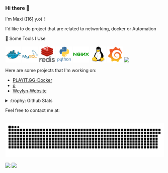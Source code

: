### Hi there 👋

I'm Maxi ([16] y.o) !

I'd like to do project that are related to networking, docker or Automation

🚀 Some Tools I Use
<br><br>
<img src="https://raw.githubusercontent.com/devicons/devicon/master/icons/docker/docker-original.svg"  width=50>
<img src="https://raw.githubusercontent.com/devicons/devicon/master/icons/mysql/mysql-original-wordmark.svg"  width=50> 
<img src="https://raw.githubusercontent.com/devicons/devicon/master/icons/redis/redis-original-wordmark.svg"  width=50> 
<img src="https://raw.githubusercontent.com/devicons/devicon/master/icons/python/python-original-wordmark.svg"  width=50> 
<img src="https://raw.githubusercontent.com/devicons/devicon/master/icons/nginx/nginx-original.svg"  width=50> 
<img src="https://raw.githubusercontent.com/devicons/devicon/master/icons/linux/linux-original.svg"  width=50>
<img src="https://raw.githubusercontent.com/devicons/devicon/1119b9f84c0290e0f0b38982099a2bd027a48bf1/icons/grafana/grafana-original.svg"  width=50> 
<img src="https://camo.githubusercontent.com/b3a1cdd20d0f308634ddd4598cdaa729c2d77047f51e66fa7206b9b4bac94c23/68747470733a2f2f63646e2e776f726c64766563746f726c6f676f2e636f6d2f6c6f676f732f61726475696e6f2d312e737667"  width=50> 


 


 Here are some projects that I'm working on:
- [PLAYIT.GG-Docker](https://github.com/PepaonDrugs/playitgg-docker)
- [ö](https://github-readme-stats.vercel.app/api?username=anuraghazra&show_icons=true&theme=radical)
- [Weylyn-Website](https://github.com/PepaonDrugs/Weylyn-website)


<details>
<summary>:trophy: Github Stats</summary>
<img src="https://bad-apple-github-readme.vercel.app/api?show_bg=1&username=PepaonDrugs">
<img src="https://github-profile-trophy.vercel.app/?username=PepaonDrugs">
</details>



Feel free to contact me at:
<br><br>


  <a href='https://github.com/pepaondrugs'>
        <img alt='Snake Animation' src='https://raw.githubusercontent.com/PepaonDrugs/PepaonDrugs/output/github-contribution-grid-snake.svg'/>

[<img src="https://img.shields.io/badge/Email-maxi%40welyn.net-orange">](mailto:maxi@weylyn.net)
[<img src="https://img.shields.io/badge/Personal%20Site-weylyn.net-red">](https://weylyn.net)
